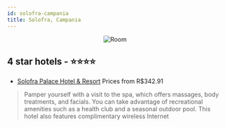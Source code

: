 ```yaml
---
id: solofra-campania
title: Solofra, Campania
---
```


<center><img src="https://i.travelapi.com/hotels/2000000/1090000/1082400/1082394/38f762fd_z.jpg" alt="Room" /></center>


##  4 star hotels - ⭐️⭐️⭐️⭐️

-    [Solofra Palace Hotel & Resort](https://us.hurb.com/hotels/solofra/solofra-palace-hotel-resort-JNP-JP004868?cmp=18055) Prices from R$342.91
   > Pamper yourself with a visit to the spa, which offers massages, body treatments, and facials. You can take advantage of recreational amenities such as a health club and a seasonal outdoor pool. This hotel also features complimentary wireless Internet
